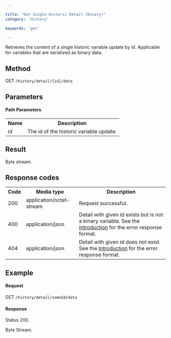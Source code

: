 ```yaml
---

title: "Get Single Historic Detail (Binary)"
category: 'History'

keywords: 'get'

---
```


Retrieves the content of a single historic variable update by id. Applicable for variables that are serialized as binary data.


Method
------

GET `/history/detail/{id}/data`


Parameters
----------

#### Path Parameters

<table class="table table-striped">
  <tr>
    <th>Name</th>
    <th>Description</th>
  </tr>
  <tr>
    <td>id</td>
    <td>The id of the historic variable update.</td>
  </tr>
</table>


Result
------

Byte stream.

Response codes
--------------

<table class="table table-striped">
  <tr>
    <th>Code</th>
    <th>Media type</th>
    <th>Description</th>
  </tr>
  <tr>
    <td>200</td>
    <td>application/octet-stream</td>
    <td>Request successful.</td>
  </tr>
  <tr>
    <td>400</td>
    <td>application/json</td>
    <td>Detail with given id exists but is not a binary variable. See the <a href="ref:#overview-introduction">Introduction</a> for the error response format.</td>
  </tr>
  <tr>
    <td>404</td>
    <td>application/json</td>
    <td>Detail with given id does not exist. See the <a href="ref:#overview-introduction">Introduction</a> for the error response format.</td>
  </tr>
</table>

Example
-------

#### Request

GET `/history/detail/someId/data`
  
#### Response

Status 200.

Byte Stream.